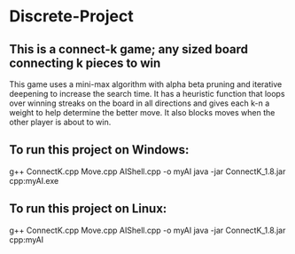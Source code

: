 # Discrete-Project
## This is a connect-k game; any sized board connecting k pieces to win

This game uses a mini-max algorithm with alpha beta pruning and iterative deepening to increase
the search time.
It has a heuristic function that loops over winning streaks on the board in all directions and 
gives each k-n a weight to help determine the better move. 
It also blocks moves when the other player is about to win.

## To run this project on Windows:

g++ ConnectK.cpp Move.cpp AIShell.cpp -o myAI
java -jar ConnectK_1.8.jar cpp:myAI.exe

## To run this project on Linux:

g++ ConnectK.cpp Move.cpp AIShell.cpp -o myAI
java -jar ConnectK_1.8.jar cpp:myAI

